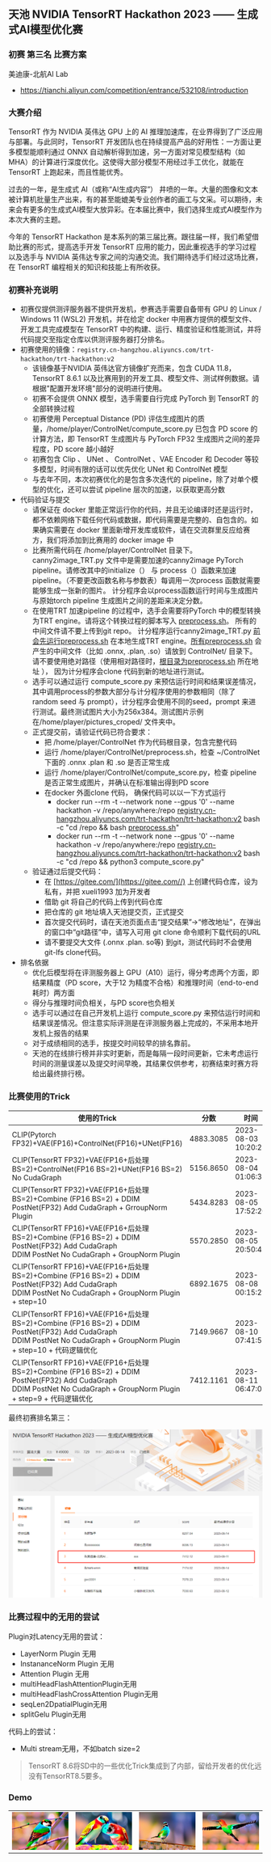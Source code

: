 ##  天池 NVIDIA TensorRT Hackathon 2023 —— 生成式AI模型优化赛 

###  初赛 第三名 比赛方案  

美迪康-北航AI Lab

+ https://tianchi.aliyun.com/competition/entrance/532108/introduction

### 大赛介绍

TensorRT 作为 NVIDIA 英伟达 GPU 上的 AI 推理加速库，在业界得到了广泛应用与部署。与此同时，TensorRT 开发团队也在持续提高产品的好用性：一方面让更多模型能顺利通过 ONNX 自动解析得到加速，另一方面对常见模型结构（如 MHA）的计算进行深度优化。这使得大部分模型不用经过手工优化，就能在 TensorRT 上跑起来，而且性能优秀。

过去的一年，是生成式 AI（或称“AI生成内容”） 井喷的一年。大量的图像和文本被计算机批量生产出来，有的甚至能媲美专业创作者的画工与文采。可以期待，未来会有更多的生成式AI模型大放异彩。在本届比赛中，我们选择生成式AI模型作为本次大赛的主题。

今年的 TensorRT Hackathon 是本系列的第三届比赛。跟往届一样，我们希望借助比赛的形式，提高选手开发 TensorRT 应用的能力，因此重视选手的学习过程以及选手与 NVIDIA 英伟达专家之间的沟通交流。我们期待选手们经过这场比赛，在 TensorRT 编程相关的知识和技能上有所收获。

### 初赛补充说明

- 初赛仅提供测评服务器不提供开发机，参赛选手需要自备带有 GPU 的 Linux / Windows 11 (WSL2) 开发机，并在给定 docker 中用赛方提供的模型文件、开发工具完成模型在 TensorRT 中的构建、运行、精度验证和性能测试，并将代码提交至指定仓库以供测评服务器打分排名。
- 初赛使用的镜像：`registry.cn-hangzhou.aliyuncs.com/trt-hackathon/trt-hackathon:v2`
  - 该镜像基于NVIDIA 英伟达官方镜像扩充而来，包含 CUDA 11.8，TensorRT 8.6.1 以及比赛用到的开发工具、模型文件、测试样例数据。请根据"配置开发环境"部分的说明进行使用。
  - 初赛不会提供 ONNX 模型，选手需要自行完成 PyTorch 到 TensorRT 的全部转换过程
  - 初赛使用 Perceptual Distance (PD) 评估生成图片的质量，/home/player/ControlNet/compute_score.py 已包含 PD score 的计算方法，即 TensorRT 生成图片与 PyTorch FP32 生成图片之间的差异程度，PD score 越小越好
  - 初赛包含 Clip 、 UNet 、 ControlNet 、VAE Encoder 和 Decoder 等较多模型，时间有限的话可以优先优化 UNet 和 ControlNet 模型
  - 与去年不同，本次初赛优化的是包含多次迭代的 pipeline，除了对单个模型的优化，还可以尝试 pipeline 层次的加速，以获取更高分数
- 代码验证与提交
  - 请保证在 docker 里能正常运行你的代码，并且无论编译时还是运行时，都不依赖网络下载任何代码或数据，即代码需要是完整的、自包含的。如果确实需要在 docker 里面新增开发库或软件，请在交流群里反应给赛方，我们将添加到比赛用的 docker image 中
  - 比赛所需代码在 /home/player/ControlNet 目录下。 canny2image_TRT.py 文件中是需要加速的canny2image PyTorch pipeline。请修改其中的initialize（） 与 process（）函数来加速pipeline。（不要更改函数名称与参数表）每调用一次process 函数就需要能够生成一张新的图片。 计分程序会以process函数运行时间与生成图片与原始torch pipeline 生成图片之间的差距来决定分数。
  - 在使用TRT 加速pipeline 的过程中，选手会需要将PyTorch 中的模型转换为TRT engine。请将这个转换过程的脚本写入 [preprocess.sh](http://preprocess.sh/)。 所有的中间文件请不要上传到git repo。 计分程序运行canny2image_TRT.py [前会先运行preprocess.sh](http://xn--preprocess-cy4pi3s5sdj39yttxa.sh/) 在本地生成TRT engine。[所有preprocess.sh](http://xn--preprocess-yy8tp95b.sh/) 会产生的中间文件（比如 .onnx, .plan, .so）请放到 ControlNet/ 目录下。 请不要使用绝对路径（使用相对路径时，[根目录为preprocess.sh](http://xn--preprocess-xx2p955nmfya9u9b.sh/) 所在地址 ）， 因为计分程序会clone 代码到新的地址进行测试。
  - 选手可以通过运行 compute_score.py 来预估运行时间和结果误差情况，其中调用process的参数大部分与计分程序使用的参数相同（除了 random seed 与 prompt），计分程序会使用不同的seed，prompt 来进行测试。最终测试图片大小为256x384。测试图片示例在/home/player/pictures_croped/ 文件夹中。
  - 正式提交前，请验证代码已符合要求：
    - 把 /home/player/ControlNet 作为代码根目录，包含完整代码
    - 运行 /home/player/ControlNet/preprocess.sh，检查 ~/ControlNet下面的 .onnx .plan 和 .so 是否正常生成
    - 运行 /home/player/ControlNet/compute_score.py，检查 pipeline 是否正常生成图片，并确认在标准输出得到PD score
    - 在docker 外面clone 代码， 确保代码可以以一下方式运行
      - docker run --rm -t --network none --gpus '0' --name hackathon -v /repo/anywhere:/repo [registry.cn-hangzhou.aliyuncs.com/trt-hackathon/trt-hackathon:v2](http://registry.cn-hangzhou.aliyuncs.com/trt-hackathon/trt-hackathon:v2) bash -c "cd /repo && bash [preprocess.sh](http://preprocess.sh/)"
      - docker run --rm -t --network none --gpus '0' --name hackathon -v /repo/anywhere:/repo [registry.cn-hangzhou.aliyuncs.com/trt-hackathon/trt-hackathon:v2](http://registry.cn-hangzhou.aliyuncs.com/trt-hackathon/trt-hackathon:v2) bash -c "cd /repo && python3 compute_score.py"
  - 验证通过后提交代码：
    - 在 [https://gitee.com/](https://gitee.com//) 上创建代码仓库，设为私有，并把 xueli1993 加为开发者
    - 借助 git 将自己的代码上传到代码仓库
    - 把仓库的 git 地址填入天池提交页，正式提交
    - 首次提交代码时，请在天池页面点击“提交结果”->“修改地址”，在弹出的窗口中“git路径”中，请写入可用 git clone 命令顺利下载代码的URL
    - 请不要提交大文件 (.onnx .plan. so等) 到git，测试代码时不会使用git-lfs clone代码。
- 排名依据
  - 优化后模型将在评测服务器上 GPU（A10）运行，得分考虑两个方面，即结果精度（PD score，大于12 为精度不合格）和推理时间（end-to-end 耗时）两方面
  - 得分与推理时间负相关，与PD score也负相关
  - 选手可以通过在自己开发机上运行 compute_score.py 来预估运行时间和结果误差情况。但注意实际评测是在评测服务器上完成的，不采用本地开发机上报告的结果
  - 对于成绩相同的选手，按提交时间较早的排名靠前。
  - 天池的在线排行榜并非实时更新，而是每隔一段时间更新，它未考虑运行时间的测量误差以及提交时间早晚，其结果仅供参考，初赛结束时赛方将给出最终排行榜。



### 比赛使用的Trick



| 使用的Trick                                                  | 分数      | 时间                |
| ------------------------------------------------------------ | --------- | ------------------- |
| CLIP(Pytorch FP32)+VAE(FP16)+ControlNet(FP16)+UNet(FP16)     | 4883.3085 | 2023-08-03 10:20:25 |
| CLIP(TensorRT FP32)+VAE(FP16+后处理 BS=2)+ControlNet(FP16 BS=2)+UNet(FP16 BS=2)   No CudaGraph | 5156.8650 | 2023-08-04 01:06:32 |
| CLIP(TensorRT FP32)+VAE(FP16+后处理 BS=2)+Combine (FP16 BS=2) + DDIM PostNet(FP32)  Add CudaGraph + GrroupNorm Plugin | 5434.8283 | 2023-08-05 17:52:20 |
| CLIP(TensorRT FP16)+VAE(FP16+后处理 BS=2)+Combine (FP16 BS=2) + DDIM PostNet(FP32)  Add CudaGraph<br />DDIM PostNet No CudaGraph + GroupNorm Plugin | 5570.2850 | 2023-08-05 20:50:43 |
| CLIP(TensorRT FP16)+VAE(FP16+后处理 BS=2)+Combine (FP16 BS=2) + DDIM PostNet(FP32)  Add CudaGraph<br />DDIM PostNet No CudaGraph + GroupNorm Plugin  + step=10 | 6892.1675 | 2023-08-08 00:15:29 |
| CLIP(TensorRT FP16)+VAE(FP16+后处理 BS=2)+Combine (FP16 BS=2) + DDIM PostNet(FP32)  Add CudaGraph<br />DDIM PostNet No CudaGraph + GroupNorm Plugin  + step=10 + 代码逻辑优化 | 7149.9667 | 2023-08-10 07:41:51 |
| CLIP(TensorRT FP16)+VAE(FP16+后处理 BS=2)+Combine (FP16 BS=2) + DDIM PostNet(FP32)  Add CudaGraph<br />DDIM PostNet No CudaGraph + GroupNorm Plugin  + step=9 + 代码逻辑优化 | 7412.1161 | 2023-08-11 06:47:07 |

最终初赛排名第三：

![](docs/score.png)



### 比赛过程中的无用的尝试



Plugin对Latency无用的尝试：

+ LayerNorm Plugin 无用
+ InstananceNorm Plugin 无用
+ Attention Plugin 无用
+ multiHeadFlashAttentionPlugin无用
+ multiHeadFlashCrossAttention Plugin无用
+ seqLen2DpatialPlugin无用
+ splitGelu Plugin无用

代码上的尝试：

+ Multi stream无用，不如batch size=2

> TensorRT 8.6将SD中的一些优化Trick集成到了内部，留给开发者的优化远没有TensorRT8.5要多。



### Demo

|                      |                      |                       |                       |
| -------------------- | -------------------- | --------------------- | --------------------- |
| ![](docs/bird_0.jpg) | ![](docs/bird_6.jpg) | ![](docs/bird_14.jpg) | ![](docs/bird_15.jpg) |





